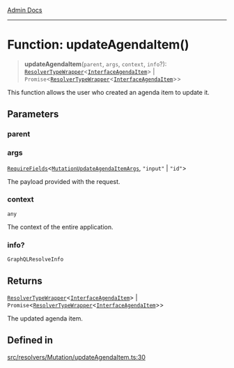 [Admin Docs](/)

***

# Function: updateAgendaItem()

> **updateAgendaItem**(`parent`, `args`, `context`, `info`?): [`ResolverTypeWrapper`](../../../../types/generatedGraphQLTypes/type-aliases/ResolverTypeWrapper.md)\<[`InterfaceAgendaItem`](../../../../models/AgendaItem/interfaces/InterfaceAgendaItem.md)\> \| `Promise`\<[`ResolverTypeWrapper`](../../../../types/generatedGraphQLTypes/type-aliases/ResolverTypeWrapper.md)\<[`InterfaceAgendaItem`](../../../../models/AgendaItem/interfaces/InterfaceAgendaItem.md)\>\>

This function allows the user who created an agenda item to update it.

## Parameters

### parent

### args

[`RequireFields`](../../../../types/generatedGraphQLTypes/type-aliases/RequireFields.md)\<[`MutationUpdateAgendaItemArgs`](../../../../types/generatedGraphQLTypes/type-aliases/MutationUpdateAgendaItemArgs.md), `"input"` \| `"id"`\>

The payload provided with the request.

### context

`any`

The context of the entire application.

### info?

`GraphQLResolveInfo`

## Returns

[`ResolverTypeWrapper`](../../../../types/generatedGraphQLTypes/type-aliases/ResolverTypeWrapper.md)\<[`InterfaceAgendaItem`](../../../../models/AgendaItem/interfaces/InterfaceAgendaItem.md)\> \| `Promise`\<[`ResolverTypeWrapper`](../../../../types/generatedGraphQLTypes/type-aliases/ResolverTypeWrapper.md)\<[`InterfaceAgendaItem`](../../../../models/AgendaItem/interfaces/InterfaceAgendaItem.md)\>\>

The updated agenda item.

## Defined in

[src/resolvers/Mutation/updateAgendaItem.ts:30](https://github.com/Suyash878/talawa-api/blob/cfd688207611ba245c99edd8dbaccb2cdbf6a043/src/resolvers/Mutation/updateAgendaItem.ts#L30)
